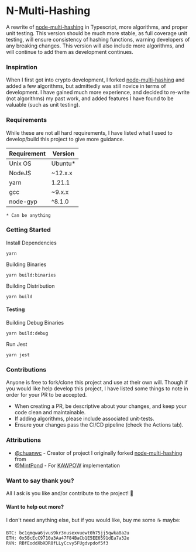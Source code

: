 # N-Multi-Hashing

A rewrite of [node-multi-hashing](https://github.com/SkinnyPeteTheGiraffe/node-multi-hashing) in Typescript,
more algorithms, and proper unit testing. This version should be much more stable, as full coverage unit testing, will
ensure consistency of hashing functions, warning developers of any breaking changes. This version will also include
more algorithms, and will continue to add them as development continues.

### Inspiration
When I first got into crypto development, I forked [node-multi-hashing](https://github.com/SkinnyPeteTheGiraffe/node-multi-hashing)
and added a few algorithms, but admittedly was still novice in terms of development. I have gained much more experience,
and decided to re-write (not algorithms) my past work, and added features I have found to be valuable (such as unit testing).

### Requirements
While these are not all hard requirements, I have listed what I used to develop/build this project to give more guidance.

| Requirement  |  Version |
|--------------|----------|
| Unix OS      | Ubuntu*  |
| NodeJS       | ~12.x.x  |
| yarn         | 1.21.1   |
| gcc          | ~9.x.x   |
| node-gyp     | ^8.1.0   |

`* Can be anything`

### Getting Started
Install Dependencies
```shell
yarn
```
Building Binaries
```shell
yarn build:binaries
```
Building Distribution
```shell
yarn build
```

#### Testing
Building Debug Binaries
```shell
yarn build:debug
```
Run Jest
```shell
yarn jest
```

### Contributions
Anyone is free to fork/clone this project and use at their own will. Though if you would like help develop this project,
I have listed some things to note in order for your PR to be accepted.
* When creating a PR, be descriptive about your changes, and keep your code clean and maintainable.
* If adding algorithms, please include associated unit-tests.
* Ensure your changes pass the CI/CD pipeline (check the Actions tab).

### Attributions
* [@chuanwc](https://github.com/chuanwc) - Creator of project I originally forked [node-multi-hashing](https://github.com/chuanwc/node-multi-hashing-1) from
* [@MintPond](https://github.com/MintPond) - For [KAWPOW](https://github.com/MintPond/hasher-kawpow) implementation

### Want to say thank you?
All I ask is you like and/or contribute to the project! :sparkling_heart:

#### Want to help out more?
I don't need anything else, but if you would like, buy me some :coffee: maybe:
```
BTC: bc1qmqwa6jvus9kr3nusexvuewt0h75jj5qwka8a2u
ETH: 0x5BcEcC9710a3Aa47F84BaCb1E5EE6591dEa7a32e
RVN: RBfEoddXbXDR8fLLyCcvy5FUgdvpdof5f3
```
